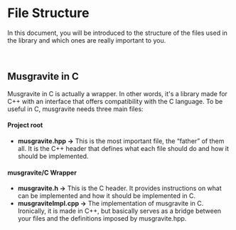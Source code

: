 # File Structure
In this document, you will be introduced to the structure of the files used in the library and which ones are really important to you.

<br>

## Musgravite in C
Musgravite in C is actually a wrapper. In other words, it's a library made for C++ with an interface that offers compatibility with the C language. To be useful in C, musgravite needs three main files:


#### Project root
- **musgravite.hpp ->** This is the most important file, the “father” of them all. It is the C++ header that defines what each file should do and how it should be implemented.


#### musgravite/C Wrapper
- **musgravite.h ->** This is the C header. It provides instructions on what can be implemented and how it should be implemented in C.
- **musgraviteImpl.cpp ->** The implementation of musgravite in C. Ironically, it is made in C++, but basically serves as a bridge between your files and the definitions imposed by musgravite.hpp.